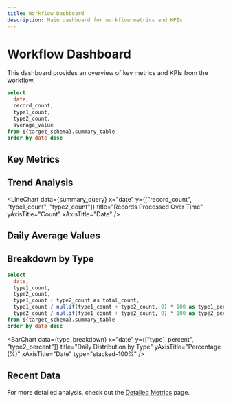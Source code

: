 ```yaml
---
title: Workflow Dashboard
description: Main dashboard for workflow metrics and KPIs
---
```


# Workflow Dashboard

This dashboard provides an overview of key metrics and KPIs from the workflow.

```sql summary_query
select
  date,
  record_count,
  type1_count,
  type2_count,
  average_value
from ${target_schema}.summary_table
order by date desc
```

## Key Metrics

<Card>
  <Metric
    title="Total Records"
    value={sum(summary_query.record_count)}
    help="Total number of records processed by the workflow"
  />
  <Metric
    title="Average Value"
    value={average(summary_query.average_value)}
    valueFormat="0.00"
    help="Average value across all records"
  />
  <Metric
    title="Type 1 Records"
    value={sum(summary_query.type1_count)}
    help="Total number of Type 1 records"
  />
  <Metric
    title="Type 2 Records"
    value={sum(summary_query.type2_count)}
    help="Total number of Type 2 records"
  />
</Card>

## Trend Analysis

<LineChart
data={summary_query}
x="date"
y={["record_count", "type1_count", "type2_count"]}
title="Records Processed Over Time"
yAxisTitle="Count"
xAxisTitle="Date"
/>

## Daily Average Values

<LineChart
  data={summary_query}
  x="date"
  y="average_value"
  title="Average Value Over Time"
  yAxisTitle="Average Value"
  xAxisTitle="Date"
/>

## Breakdown by Type

```sql type_breakdown
select
  date,
  type1_count,
  type2_count,
  type1_count + type2_count as total_count,
  type1_count / nullif(type1_count + type2_count, 0) * 100 as type1_percent,
  type2_count / nullif(type1_count + type2_count, 0) * 100 as type2_percent
from ${target_schema}.summary_table
order by date desc
```

<BarChart
data={type_breakdown}
x="date"
y={["type1_percent", "type2_percent"]}
title="Daily Distribution by Type"
yAxisTitle="Percentage (%)"
xAxisTitle="Date"
type="stacked-100%"
/>

## Recent Data

<DataTable
  data={summary_query}
  title="Recent Daily Summaries"
/>

For more detailed analysis, check out the [Detailed Metrics](/details) page.
